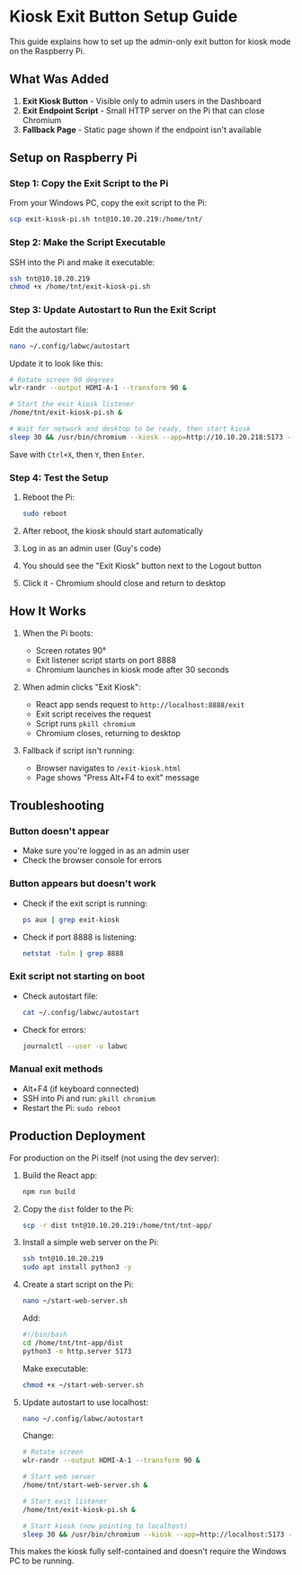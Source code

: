 # Kiosk Exit Button Setup Guide

This guide explains how to set up the admin-only exit button for kiosk mode on the Raspberry Pi.

## What Was Added

1. **Exit Kiosk Button** - Visible only to admin users in the Dashboard
2. **Exit Endpoint Script** - Small HTTP server on the Pi that can close Chromium
3. **Fallback Page** - Static page shown if the endpoint isn't available

## Setup on Raspberry Pi

### Step 1: Copy the Exit Script to the Pi

From your Windows PC, copy the exit script to the Pi:

```bash
scp exit-kiosk-pi.sh tnt@10.10.20.219:/home/tnt/
```

### Step 2: Make the Script Executable

SSH into the Pi and make it executable:

```bash
ssh tnt@10.10.20.219
chmod +x /home/tnt/exit-kiosk-pi.sh
```

### Step 3: Update Autostart to Run the Exit Script

Edit the autostart file:

```bash
nano ~/.config/labwc/autostart
```

Update it to look like this:

```bash
# Rotate screen 90 degrees
wlr-randr --output HDMI-A-1 --transform 90 &

# Start the exit kiosk listener
/home/tnt/exit-kiosk-pi.sh &

# Wait for network and desktop to be ready, then start kiosk
sleep 30 && /usr/bin/chromium --kiosk --app=http://10.10.20.218:5173 --password-store=basic &
```

Save with `Ctrl+X`, then `Y`, then `Enter`.

### Step 4: Test the Setup

1. Reboot the Pi:
   ```bash
   sudo reboot
   ```

2. After reboot, the kiosk should start automatically

3. Log in as an admin user (Guy's code)

4. You should see the "Exit Kiosk" button next to the Logout button

5. Click it - Chromium should close and return to desktop

## How It Works

1. When the Pi boots:
   - Screen rotates 90°
   - Exit listener script starts on port 8888
   - Chromium launches in kiosk mode after 30 seconds

2. When admin clicks "Exit Kiosk":
   - React app sends request to `http://localhost:8888/exit`
   - Exit script receives the request
   - Script runs `pkill chromium`
   - Chromium closes, returning to desktop

3. Fallback if script isn't running:
   - Browser navigates to `/exit-kiosk.html`
   - Page shows "Press Alt+F4 to exit" message

## Troubleshooting

### Button doesn't appear
- Make sure you're logged in as an admin user
- Check the browser console for errors

### Button appears but doesn't work
- Check if the exit script is running:
  ```bash
  ps aux | grep exit-kiosk
  ```
- Check if port 8888 is listening:
  ```bash
  netstat -tuln | grep 8888
  ```

### Exit script not starting on boot
- Check autostart file:
  ```bash
  cat ~/.config/labwc/autostart
  ```
- Check for errors:
  ```bash
  journalctl --user -u labwc
  ```

### Manual exit methods
- Alt+F4 (if keyboard connected)
- SSH into Pi and run: `pkill chromium`
- Restart the Pi: `sudo reboot`

## Production Deployment

For production on the Pi itself (not using the dev server):

1. Build the React app:
   ```bash
   npm run build
   ```

2. Copy the `dist` folder to the Pi:
   ```bash
   scp -r dist tnt@10.10.20.219:/home/tnt/tnt-app/
   ```

3. Install a simple web server on the Pi:
   ```bash
   ssh tnt@10.10.20.219
   sudo apt install python3 -y
   ```

4. Create a start script on the Pi:
   ```bash
   nano ~/start-web-server.sh
   ```

   Add:
   ```bash
   #!/bin/bash
   cd /home/tnt/tnt-app/dist
   python3 -m http.server 5173
   ```

   Make executable:
   ```bash
   chmod +x ~/start-web-server.sh
   ```

5. Update autostart to use localhost:
   ```bash
   nano ~/.config/labwc/autostart
   ```

   Change:
   ```bash
   # Rotate screen
   wlr-randr --output HDMI-A-1 --transform 90 &

   # Start web server
   /home/tnt/start-web-server.sh &

   # Start exit listener
   /home/tnt/exit-kiosk-pi.sh &

   # Start kiosk (now pointing to localhost)
   sleep 30 && /usr/bin/chromium --kiosk --app=http://localhost:5173 --password-store=basic &
   ```

This makes the kiosk fully self-contained and doesn't require the Windows PC to be running.
